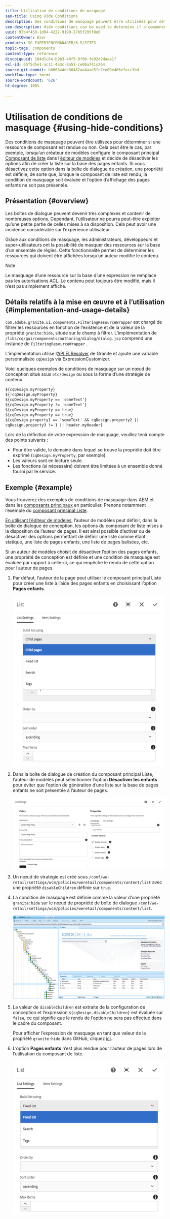 ```yaml
---
title: Utilisation de conditions de masquage
seo-title: Using Hide Conditions
description: Des conditions de masquage peuvent être utilisées pour déterminer si une ressource de composant est rendue ou non.
seo-description: Hide conditions can be used to determine if a component resource is rendered or not.
uuid: 93b4f450-1d94-4222-9199-27b5f295f8e6
contentOwner: User
products: SG_EXPERIENCEMANAGER/6.5/SITES
topic-tags: components
content-type: reference
discoiquuid: 104d1c64-b9b3-40f5-8f9b-fe92d9daaa1f
exl-id: 65f5d5e1-ac11-4a3c-8a51-ce06a741c264
source-git-commit: b886844dc80482ae4aae5fc7ce09e466efecc3bd
workflow-type: tm+mt
source-wordcount: '626'
ht-degree: 100%

---
```


# Utilisation de conditions de masquage {#using-hide-conditions}

Des conditions de masquage peuvent être utilisées pour déterminer si une ressource de composant est rendue ou non. Cela peut être le cas, par exemple, lorsqu’un créateur de modèles configure le composant principal [Composant de liste](https://helpx.adobe.com/fr/experience-manager/core-components/using/list.html) dans l’[éditeur de modèles](/help/sites-authoring/templates.md) et décide de désactiver les options afin de créer la liste sur la base des pages enfants. Si vous désactivez cette option dans la boîte de dialogue de création, une propriété est définie, de sorte que, lorsque le composant de liste est rendu, la condition de masquage soit évaluée et l’option d’affichage des pages enfants ne soit pas présentée.

## Présentation {#overview}

Les boîtes de dialogue peuvent devenir très complexes et contenir de nombreuses options. Cependant, l’utilisateur ne pourra peut-être exploiter qu’une petite partie de celles mises à sa disposition. Cela peut avoir une incidence considérable sur l’expérience utilisateur.

Grâce aux conditions de masquage, les administrateurs, développeurs et super-utilisateurs ont la possibilité de masquer des ressources sur la base d’un ensemble de règles. Cette fonctionnalité permet de déterminer les ressources qui doivent être affichées lorsqu’un auteur modifie le contenu.

>[!NOTE]
>
>Le masquage d’une ressource sur la base d’une expression ne remplace pas les autorisations ACL. Le contenu peut toujours être modifié, mais il n’est pas simplement affiché.

## Détails relatifs à la mise en œuvre et à l’utilisation {#implementation-and-usage-details}

`com.adobe.granite.ui.components.FilteringResourceWrapper` est chargé de filtrer les ressources en fonction de l’existence et de la valeur de la propriété `granite:hide`, située sur le champ à filtrer. L’implémentation de `/libs/cq/gui/components/authoring/dialog/dialog.jsp` comprend une instance de `FilteringResourceWrapper.`

L’implémentation utilise l’[API ELResolver](https://helpx.adobe.com/fr/experience-manager/6-5/sites/developing/using/reference-materials/granite-ui/api/jcr_root/libs/granite/ui/docs/server/el.html) de Granite et ajoute une variable personnalisée `cqDesign` via ExpressionCustomizer.

Voici quelques exemples de conditions de masquage sur un nœud de conception situé sous `etc/design` ou sous la forme d’une stratégie de contenu.

```
${cqDesign.myProperty}
${!cqDesign.myProperty}
${cqDesign.myProperty == 'someText'}
${cqDesign.myProperty != 'someText'}
${cqDesign.myProperty == true}
${cqDesign.myProperty == true}
${cqDesign.property1 == 'someText' && cqDesign.property2 || cqDesign.property3 != 1 || header.myHeader}
```

Lors de la définition de votre expression de masquage, veuillez tenir compte des points suivants :

* Pour être valide, le domaine dans lequel se trouve la propriété doit être exprimé (`cqDesign.myProperty`, par exemple).
* Les valeurs sont en lecture seule.
* Les fonctions (si nécessaire) doivent être limitées à un ensemble donné fourni par le service.

## Exemple {#example}

Vous trouverez des exemples de conditions de masquage dans AEM et dans les [composants principaux](https://experienceleague.adobe.com/docs/experience-manager-core-components/using/introduction.html?lang=fr) en particulier. Prenons notamment l’exemple du [composant principal Liste](https://helpx.adobe.com/experience-manager/core-components/using/list.html).

[En utilisant l’éditeur de modèles](/help/sites-authoring/templates.md), l’auteur de modèles peut définir, dans la boîte de dialogue de conception, les options du composant de liste mises à la disposition de l’auteur de pages. Il est ainsi possible d’activer ou de désactiver des options permettant de définir une liste comme étant statique, une liste de pages enfants, une liste de pages balisées, etc.

Si un auteur de modèles choisit de désactiver l’option des pages enfants, une propriété de conception est définie et une condition de masquage est évaluée par rapport à celle-ci, ce qui empêche le rendu de cette option pour l’auteur de pages.

1. Par défaut, l’auteur de la page peut utiliser le composant principal Liste pour créer une liste à l’aide des pages enfants en choisissant l’option **Pages enfants**.

   ![chlimage_1-218](assets/chlimage_1-218.png)

1. Dans la boîte de dialogue de création du composant principal Liste, l’auteur de modèles peut sélectionner l’option **Désactiver les enfants** pour éviter que l’option de génération d’une liste sur la base de pages enfants ne soit présentée à l’auteur de pages.

   ![chlimage_1-219](assets/chlimage_1-219.png)

1. Un nœud de stratégie est créé sous `/conf/we-retail/settings/wcm/policies/weretail/components/content/list` avec une propriété `disableChildren` définie sur `true`.
1. La condition de masquage est définie comme la valeur d’une propriété `granite:hide` sur le nœud de propriété de boîte de dialogue `/conf/we-retail/settings/wcm/policies/weretail/components/content/list`.

   ![chlimage_1-220](assets/chlimage_1-220.png)

1. La valeur de `disableChildren` est extraite de la configuration de conception et l’expression `${cqDesign.disableChildren}` est évaluée sur `false`, ce qui signifie que le rendu de l’option ne sera pas effectué dans le cadre du composant.

   Pour afficher l’expression de masquage en tant que valeur de la propriété `granite:hide` dans GitHub, cliquez [ici](https://github.com/Adobe-Marketing-Cloud/aem-core-wcm-components/blob/master/content/src/content/jcr_root/apps/core/wcm/components/list/v1/list/_cq_dialog/.content.xml#L40).

1. L’option **Pages enfants** n’est plus rendue pour l’auteur de pages lors de l’utilisation du composant de liste.

   ![chlimage_1-221](assets/chlimage_1-221.png)

